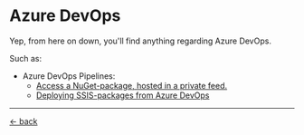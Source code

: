 # Azure DevOps
Yep, from here on down, you'll find anything regarding Azure DevOps.

Such as:
- Azure DevOps Pipelines:
    - [Access a NuGet-package, hosted in a private feed.](pipelines\private-nuget-package)
    - [Deploying SSIS-packages from Azure DevOps](pipelines\deploying-ssis-packages-from-azure-devops.md)



---

[&larr; back](../index.md)
